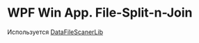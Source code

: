 # WPF Win App. File-Split-n-Join

Используется [DataFileScanerLib](https://github.com/badhitman/DataFileScanerLib)